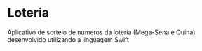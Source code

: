 # Loteria
Aplicativo de sorteio de números da loteria (Mega-Sena e Quina) desenvolvido utilizando a linguagem Swift
